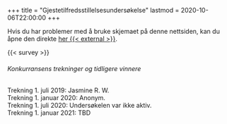 +++
title = "Gjestetilfredsstillelsesundersøkelse"
lastmod = 2020-10-06T22:00:00
+++

Hvis du har problemer med å bruke skjemaet på denne nettsiden, kan du åpne
den direkte [her {{< external >}}](https://forms.gle/pe3y4GiMc9Ee9Feb8).

{{< survey >}}

###### Konkurransens trekninger og tidligere vinnere

Trekning 1. juli 2019: Jasmine R. W.  
Trekning 1. januar 2020: Anonym.  
Trekning 1. juli 2020: Undersøkelen var ikke aktiv.  
Trekning 1. januar 2021: TBD  
